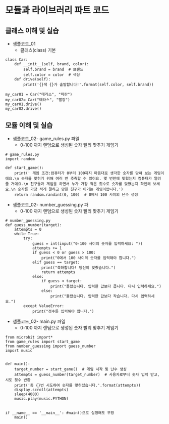 # 모듈과 라이브러리 파트 코드
## 클래스 이해 및 실습
* 샘플코드_01
  - 클래스(class) 기본
```
class Car:
    def __init__(self, brand, color):
        self.brand = brand  # 브랜드
        self.color = color  # 색상
    def drive(self):
        print('{}색 {}가 출발합니다!'.format(self.color, self.brand))

my_car01 = Car("테라스", "파란")
my_car02= Car("테라스", "빨강")
my_car01.drive()
my_car02.drive()
```
## 모듈 이해 및 실습
* 샘플코드_02- game_rules.py 파일
  - 0-100 까지 랜덤으로 생성된 숫자 빨리 맞추기 게임기
```
# game_rules.py
import random

def start_game():
    print(' 게임 조건:컴퓨터가 0부터 100까지 마음대로 생각한 숫자를 맞혀 보는 게임이에요.\n 숫자를 맞히기 위해 여러 번 추측할 수 있어요. 몇 번만에 맞혔는지 컴퓨터가 알려줄 거예요.\n 친구들과 게임을 하면서 누가 가장 적은 횟수로 숫자를 맞혔는지 확인해 보세요.\n 숫자를 가장 적게 말하고 맞힌 친구가 이기는 게임이랍니다.')
    return random.randint(0, 100)  # 0에서 100 사이의 난수 생성
```

* 샘플코드_02- number_guessing.py 파
  - 0-100 까지 랜덤으로 생성된 숫자 빨리 맞추기 게임기
```
# number_guessing.py
def guess_number(target):
    attempts = 0
    while True:
        try:
            guess = int(input("0-100 사이의 숫자를 입력하세요: "))
            attempts += 1
            if guess < 0 or guess > 100:
                print("0에서 100 사이의 숫자를 입력해야 합니다.")
            elif guess == target:
                print("축하합니다! 당신이 맞췄습니다.")
                return attempts
            else:
                if guess < target:
                    print("틀렸습니다. 입력한 값보다 큽니다. 다시 입력하세요.")
                else:
                    print("틀렸습니다. 입력한 값보다 작습니다. 다시 입력하세요.")
        except ValueError:
            print("정수를 입력해야 합니다.")
```

* 샘플코드_02- main.py 파일
  - 0-100 까지 랜덤으로 생성된 숫자 빨리 맞추기 게임기
```
from microbit import*
from game_rules import start_game
from number_guessing import guess_number
import music


def main():
    target_number = start_game()  # 게임 시작 및 난수 생성
    attempts = guess_number(target_number)  # 사용자로부터 숫자 입력 받고, 시도 횟수 반환
    print('총 {}번 시도하여 숫자를 맞히셨습니다.'.format(attempts))
    display.scroll(attempts)
    sleep(4000)
    music.play(music.PYTHON)
    

if __name__ == '__main__': #main()으로 실행해도 무방
    main()
```

